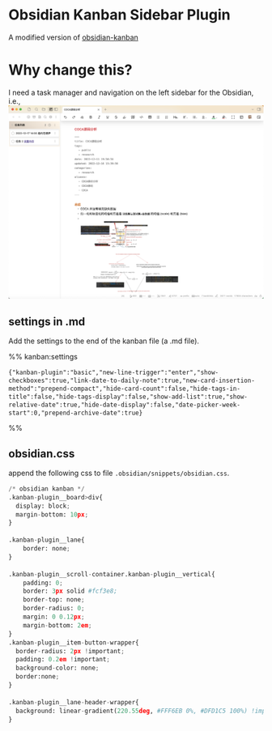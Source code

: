 # Obsidian Kanban Sidebar Plugin
A modified version of [obsidian-kanban](https://github.com/mgmeyers/obsidian-kanban)


# Why change this?
I need a task manager and navigation on the left sidebar for the Obsidian, i.e., 
![](./imgs/HOME.png)

## settings in .md

Add the settings to the end of the kanban file (a .md file).

%% kanban:settings
```
{"kanban-plugin":"basic","new-line-trigger":"enter","show-checkboxes":true,"link-date-to-daily-note":true,"new-card-insertion-method":"prepend-compact","hide-card-count":false,"hide-tags-in-title":false,"hide-tags-display":false,"show-add-list":true,"show-relative-date":true,"hide-date-display":false,"date-picker-week-start":0,"prepend-archive-date":true}
```
%%

## obsidian.css 
append the following css to  file `.obsidian/snippets/obsidian.css`.

```python
/* obsidian kanban */
.kanban-plugin__board>div{
  display: block;
  margin-bottom: 10px;
}

.kanban-plugin__lane{
	border: none;
}

.kanban-plugin__scroll-container.kanban-plugin__vertical{
    padding: 0;
    border: 3px solid #fcf3e8;
    border-top: none;
    border-radius: 0;
    margin: 0 0.12px;
    margin-bottom: 2em;
}
.kanban-plugin__item-button-wrapper{
  border-radius: 2px !important; 
  padding: 0.2em !important; 
  background-color: none;
  border:none;
}

.kanban-plugin__lane-header-wrapper{
  background: linear-gradient(220.55deg, #FFF6EB 0%, #DFD1C5 100%) !important;
} 
```
